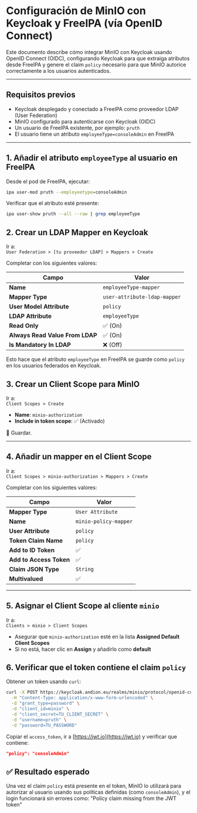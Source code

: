 # Configuración de MinIO con Keycloak y FreeIPA (vía OpenID Connect)

Este documento describe cómo integrar MinIO con Keycloak usando OpenID Connect (OIDC), configurando Keycloak para que extraiga atributos desde FreeIPA y genere el claim `policy` necesario para que MinIO autorice correctamente a los usuarios autenticados.

---

## Requisitos previos

- Keycloak desplegado y conectado a FreeIPA como proveedor LDAP (User Federation)
- MinIO configurado para autenticarse con Keycloak (OIDC)
- Un usuario de FreeIPA existente, por ejemplo: `pruth`
- El usuario tiene un atributo `employeeType=consoleAdmin` en FreeIPA

---

## 1. Añadir el atributo `employeeType` al usuario en FreeIPA

Desde el pod de FreeIPA, ejecutar:

```bash
ipa user-mod pruth --employeetype=consoleAdmin
```
Verificar que el atributo esté presente:

```bash
ipa user-show pruth --all --raw | grep employeeType
```

## 2. Crear un LDAP Mapper en Keycloak

Ir a:  
`User Federation > [tu proveedor LDAP] > Mappers > Create`

Completar con los siguientes valores:

| Campo                        | Valor                      |
|-----------------------------|-----------------------------|
| **Name**                    | `employeeType-mapper`       |
| **Mapper Type**             | `user-attribute-ldap-mapper`|
| **User Model Attribute**    | `policy`                    |
| **LDAP Attribute**          | `employeeType`              |
| **Read Only**               | ✅ (On)                      |
| **Always Read Value From LDAP** | ✅ (On)                |
| **Is Mandatory In LDAP**    | ❌ (Off)                     |

Esto hace que el atributo `employeeType` en FreeIPA se guarde como `policy` en los usuarios federados en Keycloak.

## 3. Crear un Client Scope para MinIO

Ir a:  
`Client Scopes > Create`

- **Name**: `minio-authorization`
- **Include in token scope**: ✅ (Activado)

🔁 Guardar.

---

## 4. Añadir un mapper en el Client Scope

Ir a:  
`Client Scopes > minio-authorization > Mappers > Create`

Completar con los siguientes valores:

| Campo                   | Valor                 |
|-------------------------|-----------------------|
| **Mapper Type**         | `User Attribute`      |
| **Name**                | `minio-policy-mapper` |
| **User Attribute**      | `policy`              |
| **Token Claim Name**    | `policy`              |
| **Add to ID Token**     | ✅                    |
| **Add to Access Token** | ✅                    |
| **Claim JSON Type**     | `String`              |
| **Multivalued**         | ✅                    |

---

## 5. Asignar el Client Scope al cliente `minio`

Ir a:  
`Clients > minio > Client Scopes`

- Asegurar que `minio-authorization` esté en la lista **Assigned Default Client Scopes**
- Si no está, hacer clic en **Assign** y añadirlo como **default**
## 6. Verificar que el token contiene el claim `policy`

Obtener un token usando `curl`:

```bash
curl -X POST https://keycloak.andion.eu/realms/minio/protocol/openid-connect/token \
  -H "Content-Type: application/x-www-form-urlencoded" \
  -d "grant_type=password" \
  -d "client_id=minio" \
  -d "client_secret=TU_CLIENT_SECRET" \
  -d "username=pruth" \
  -d "password=TU_PASSWORD"
```
Copiar el `access_token`, ir a [https://jwt.io](https://jwt.io) y verificar que contiene:

```json
"policy": "consoleAdmin"
```

## ✅ Resultado esperado

Una vez el claim `policy` está presente en el token, MinIO lo utilizará para autorizar al usuario usando sus políticas definidas (como `consoleAdmin`), y el login funcionará sin errores como: "Policy claim missing from the JWT token"








